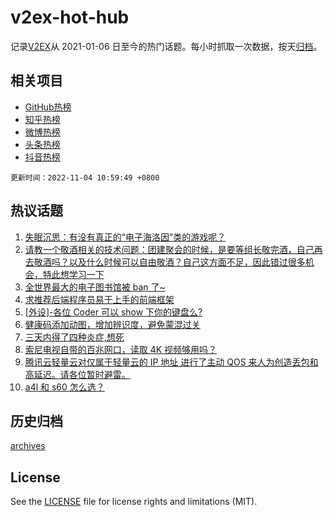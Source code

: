 # v2ex-hot-hub

 记录[V2EX](https://www.v2ex.com/)从 2021-01-06 日至今的热门话题。每小时抓取一次数据，按天[归档](archives)。
 
 ## 相关项目

- [GitHub热榜](https://github.com/lonnyzhang423/github-hot-hub)
- [知乎热榜](https://github.com/lonnyzhang423/zhihu-hot-hub)
- [微博热榜](https://github.com/lonnyzhang423/weibo-hot-hub)
- [头条热榜](https://github.com/lonnyzhang423/toutiao-hot-hub)
- [抖音热榜](https://github.com/lonnyzhang423/douyin-hot-hub)


 `更新时间：2022-11-04 10:59:49 +0800`

## 热议话题

1. [失眠沉思：有没有真正的“电子海洛因”类的游戏呢？](https://www.v2ex.com/t/892337)
1. [请教一个敬酒相关的技术问题：团建聚会的时候，是要等组长敬完酒，自己再去敬酒吗？以及什么时候可以自由敬酒？自己这方面不足，因此错过很多机会，特此想学习一下](https://www.v2ex.com/t/892424)
1. [全世界最大的电子图书馆被 ban 了~](https://www.v2ex.com/t/892528)
1. [求推荐后端程序员易于上手的前端框架](https://www.v2ex.com/t/892342)
1. [[外设]-各位 Coder 可以 show 下你的键盘么?](https://www.v2ex.com/t/892493)
1. [健康码添加动图，增加辨识度，避免蒙混过关](https://www.v2ex.com/t/892495)
1. [三天内得了四种炎症,想死](https://www.v2ex.com/t/892377)
1. [索尼电视自带的百兆网口，读取 4K 视频够用吗？](https://www.v2ex.com/t/892319)
1. [腾讯云轻量云对仅属于轻量云的 IP 地址 进行了主动 QOS 来人为创造丢包和高延迟。请各位暂时避雷。](https://www.v2ex.com/t/892372)
1. [a4l 和 s60 怎么选？](https://www.v2ex.com/t/892533)

## 历史归档

[archives](archives)

## License

See the [LICENSE](LICENSE) file for license rights and limitations (MIT).
